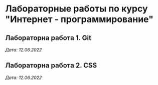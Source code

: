 # Лабораторные работы по курсу "Интернет - программирование"

## Лабораторна работа 1. Git

*Дата: 12.06.2022*

## Лабораторна работа 2. CSS

*Дата: 12.06.2022*

